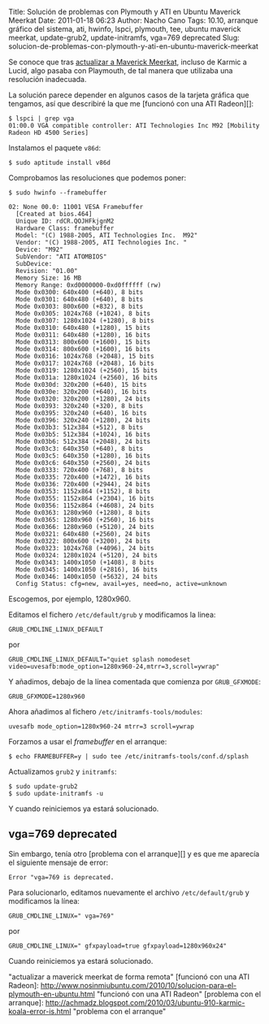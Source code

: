 Title: Solución de problemas con Plymouth y ATI en Ubuntu Maverick Meerkat
Date: 2011-01-18 06:23
Author: Nacho Cano
Tags: 10.10, arranque gráfico del sistema, ati, hwinfo, lspci, plymouth, tee, ubuntu maverick meerkat, update-grub2, update-initramfs, vga=769 deprecated
Slug: solucion-de-problemas-con-plymouth-y-ati-en-ubuntu-maverick-meerkat

Se conoce que tras [actualizar a Maverick Meerkat][], incluso de Karmic
a Lucid, algo pasaba con Playmouth, de tal manera que utilizaba una
resolución inadecuada.

La solución parece depender en algunos casos de la tarjeta gráfica que
tengamos, así que describiré la que me [funcionó con una ATI Radeon][]:

    $ lspci | grep vga
    01:00.0 VGA compatible controller: ATI Technologies Inc M92 [Mobility Radeon HD 4500 Series]

Instalamos el paquete `v86d`:

    $ sudo aptitude install v86d

Comprobamos las resoluciones que podemos poner:

    $ sudo hwinfo --framebuffer

    02: None 00.0: 11001 VESA Framebuffer
      [Created at bios.464]
      Unique ID: rdCR.QOJHFkjgnM2
      Hardware Class: framebuffer
      Model: "(C) 1988-2005, ATI Technologies Inc.  M92"
      Vendor: "(C) 1988-2005, ATI Technologies Inc. "
      Device: "M92"
      SubVendor: "ATI ATOMBIOS"
      SubDevice:
      Revision: "01.00"
      Memory Size: 16 MB
      Memory Range: 0xd0000000-0xd0ffffff (rw)
      Mode 0x0300: 640x400 (+640), 8 bits
      Mode 0x0301: 640x480 (+640), 8 bits
      Mode 0x0303: 800x600 (+832), 8 bits
      Mode 0x0305: 1024x768 (+1024), 8 bits
      Mode 0x0307: 1280x1024 (+1280), 8 bits
      Mode 0x0310: 640x480 (+1280), 15 bits
      Mode 0x0311: 640x480 (+1280), 16 bits
      Mode 0x0313: 800x600 (+1600), 15 bits
      Mode 0x0314: 800x600 (+1600), 16 bits
      Mode 0x0316: 1024x768 (+2048), 15 bits
      Mode 0x0317: 1024x768 (+2048), 16 bits
      Mode 0x0319: 1280x1024 (+2560), 15 bits
      Mode 0x031a: 1280x1024 (+2560), 16 bits
      Mode 0x030d: 320x200 (+640), 15 bits
      Mode 0x030e: 320x200 (+640), 16 bits
      Mode 0x0320: 320x200 (+1280), 24 bits
      Mode 0x0393: 320x240 (+320), 8 bits
      Mode 0x0395: 320x240 (+640), 16 bits
      Mode 0x0396: 320x240 (+1280), 24 bits
      Mode 0x03b3: 512x384 (+512), 8 bits
      Mode 0x03b5: 512x384 (+1024), 16 bits
      Mode 0x03b6: 512x384 (+2048), 24 bits
      Mode 0x03c3: 640x350 (+640), 8 bits
      Mode 0x03c5: 640x350 (+1280), 16 bits
      Mode 0x03c6: 640x350 (+2560), 24 bits
      Mode 0x0333: 720x400 (+768), 8 bits
      Mode 0x0335: 720x400 (+1472), 16 bits
      Mode 0x0336: 720x400 (+2944), 24 bits
      Mode 0x0353: 1152x864 (+1152), 8 bits
      Mode 0x0355: 1152x864 (+2304), 16 bits
      Mode 0x0356: 1152x864 (+4608), 24 bits
      Mode 0x0363: 1280x960 (+1280), 8 bits
      Mode 0x0365: 1280x960 (+2560), 16 bits
      Mode 0x0366: 1280x960 (+5120), 24 bits
      Mode 0x0321: 640x480 (+2560), 24 bits
      Mode 0x0322: 800x600 (+3200), 24 bits
      Mode 0x0323: 1024x768 (+4096), 24 bits
      Mode 0x0324: 1280x1024 (+5120), 24 bits
      Mode 0x0343: 1400x1050 (+1408), 8 bits
      Mode 0x0345: 1400x1050 (+2816), 16 bits
      Mode 0x0346: 1400x1050 (+5632), 24 bits
      Config Status: cfg=new, avail=yes, need=no, active=unknown

Escogemos, por ejemplo, 1280x960.

Editamos el fichero `/etc/default/grub` y modificamos la linea:

    GRUB_CMDLINE_LINUX_DEFAULT

por

    GRUB_CMDLINE_LINUX_DEFAULT="quiet splash nomodeset video=uvesafb:mode_option=1280x960-24,mtrr=3,scroll=ywrap"

Y añadimos, debajo de la línea comentada que comienza por
`GRUB_GFXMODE`:

    GRUB_GFXMODE=1280x960

Ahora añadimos al fichero `/etc/initramfs-tools/modules`:

    uvesafb mode_option=1280x960-24 mtrr=3 scroll=ywrap

Forzamos a usar el _framebuffer_ en el arranque:

    $ echo FRAMEBUFFER=y | sudo tee /etc/initramfs-tools/conf.d/splash

Actualizamos `grub2` y `initramfs`:

    $ sudo update-grub2
    $ sudo update-initramfs -u

Y cuando reiniciemos ya estará solucionado.

vga=769 deprecated
------------------

Sin embargo, tenía otro [problema con el arranque][] y es que me
aparecía el siguiente mensaje de error:

    Error "vga=769 is deprecated.

Para solucionarlo, editamos nuevamente el archivo `/etc/default/grub` y
modificamos la línea:

    GRUB_CMDLINE_LINUX=" vga=769"

por

    GRUB_CMDLINE_LINUX=" gfxpayload=true gfxpayload=1280x960x24"

Cuando reiniciemos ya estará solucionado.

  [actualizar a Maverick Meerkat]: {filename}/admin/actualizando-ubuntu-a-la-ultima-distribucion-de-forma-remota.md
    "actualizar a Maverick Meerkat"
    "actualizar a maverick meerkat de forma remota"
  [funcionó con una ATI Radeon]: http://www.nosinmiubuntu.com/2010/10/solucion-para-el-plymouth-en-ubuntu.html
    "funcionó con una ATI Radeon"
  [problema con el arranque]: http://achmadz.blogspot.com/2010/03/ubuntu-910-karmic-koala-error-is.html
    "problema con el arranque"
